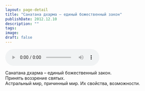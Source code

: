 ```yaml
---
layout: page-detail
title: "Санатана дхарма – единый божественный закон"
publishDate: 2012.12.10
description: ""
tags:
image:
draft: false
---
```


<audio title="2012.12.10 - Санатана дхарма – единый божественный закон.mp3" src="https://filer-api.advayta.org/v1.0/public/files/74677" controls=""></audio>

 Санатана дхарма – единый божественный закон.   
Принять воззрение святых.   
Астральный мир, причинный мир. Их свойства, возможности.  

  
